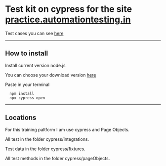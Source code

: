 # Test kit on cypress for the site [practice.automationtesting.in](http://practice.automationtesting.in/)

Test cases you can see [here](http://practice.automationtesting.in/test-cases/)

---

## How to install

Install current version node.js

You can choose your download version [here](https://nodejs.org/en/download/)

Paste in your terminal

```
  npm install
  npx cypress open
```

---

## Locations

For this training paltform I am use cypress and Page Objects.

All test in the folder cypress/integrations.

Test data in the folder cypress/fixtures.

All test methods in the folder cypress/pageObjects.
